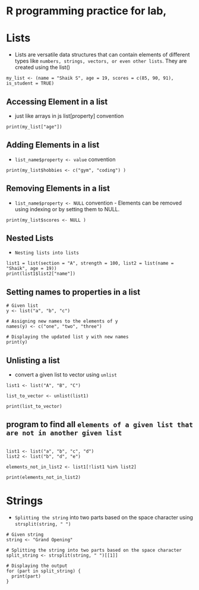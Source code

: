 # R programming practice for lab, 

# Lists

- Lists are versatile data structures that can contain elements of different types like `numbers, strings, vectors, or even other lists`. They are created using the list()

```
my_list <- (name = "Shaik S", age = 19, scores = c(85, 90, 91), is_student = TRUE)

```
## Accessing Element in a list

- just like arrays in js list[property] convention

```
print(my_list["age"])

```

## Adding Elements in a list

- `list_name$property <- value` convention
  
```
print(my_list$hobbies <- c("gym", "coding") )
```

## Removing Elements in a list

- `list_name$property <- NULL` convention - Elements can be removed using indexing or by setting them to NULL.
  
```
print(my_list$scores <- NULL )
```


## Nested Lists 

- `Nesting lists into lists`

```
list1 = list(section = "A", strength = 100, list2 = list(name = "Shaik", age = 19))
print(list1$list2["name"])

```


## Setting names to properties in a list
```
# Given list
y <- list("a", "b", "c")

# Assigning new names to the elements of y
names(y) <- c("one", "two", "three")

# Displaying the updated list y with new names
print(y)

```

## Unlisting a list

-  convert a given list to vector using `unlist`
```
list1 <- list("A", "B", "C")

list_to_vector <- unlist(list1)

print(list_to_vector)

```

## program to find all `elements of a given list that are not in another given list`
```

list1 <- list("a", "b", "c", "d")
list2 <- list("b", "d", "e")

elements_not_in_list2 <- list1[!list1 %in% list2]

print(elements_not_in_list2)

```

# Strings 

-  `Splitting the string` into two parts based on the space character using `strsplit(string, " ")`

```
# Given string
string <- "Grand Opening"

# Splitting the string into two parts based on the space character
split_string <- strsplit(string, " ")[[1]]

# Displaying the output
for (part in split_string) {
  print(part)
}

```